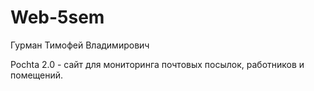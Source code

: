# Web-5sem

Гурман Тимофей Владимирович

Pochta 2.0 - сайт для мониторинга почтовых посылок, работников и помещений.

